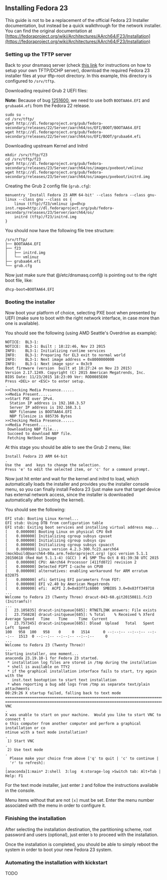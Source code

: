 ## Installing Fedora 23

This guide is not to be a replacement of the official Fedora 23 Installer documentation, but instead be a quick walkthrough for the network installer. You can find the original documentation at [https://fedoraproject.org/wiki/Architectures/AArch64/F23/Installation](https://fedoraproject.org/wiki/Architectures/AArch64/F23/Installation)

### Setting up the TFTP server

Back to your dnsmasq server (check [this link](DHCP-TFTP-Server-UEFI.md) for instructions on how to setup your own TFTP/DCHP server), download the required Fedora 23 installer files at your tftp-root directory. In this example, this directory is configured to `/srv/tftp`.

Downloading required Grub 2 UEFI files:

**Note:** Because of bug [1251600](https://bugzilla.redhat.com/show_bug.cgi?id=1251600), we need to use both `BOOTAA64.EFI` and `grubaa64.efi` from the Fedora 22 release.

```shell
sudo su -
cd /srv/tftp/
wget http://dl.fedoraproject.org/pub/fedora-secondary/releases/22/Server/aarch64/os/EFI/BOOT/BOOTAA64.EFI
wget http://dl.fedoraproject.org/pub/fedora-secondary/releases/22/Server/aarch64/os/EFI/BOOT/grubaa64.efi
```

Downloading upstream Kernel and Initrd

```shell
mkdir /srv/tftp/f23
cd /srv/tftp/f23
wget http://dl.fedoraproject.org/pub/fedora-secondary/releases/23/Server/aarch64/os/images/pxeboot/vmlinuz
wget http://dl.fedoraproject.org/pub/fedora-secondary/releases/23/Server/aarch64/os/images/pxeboot/initrd.img
```

Creating the Grub 2 config file (`grub.cfg`):

```shell
menuentry 'Install Fedora 23 ARM 64-bit' --class fedora --class gnu-linux --class gnu --class os {
    linux (tftp)/f23/vmlinuz ip=dhcp inst.repo=http://dl.fedoraproject.org/pub/fedora-secondary/releases/23/Server/aarch64/os/
    initrd (tftp)/f23/initrd.img
}
```

You should now have the following file tree structure:

```shell
/srv/tftp/
├── BOOTAA64.EFI
├── f23
│   ├── initrd.img
│   └── vmlinuz
├── grubaa64.efi
└── grub.cfg
```

Now just make sure that @/etc/dnsmasq.conf@ is pointing out to the right boot file, like:

```shell
dhcp-boot=BOOTAA64.EFI
```

### Booting the installer

Now boot your platform of choice, selecting PXE boot when presented by UEFI (make sure to boot with the right network interface, in case more than one is available).

You should see the following (using AMD Seattle's Overdrive as example):

```shell
NOTICE:  BL3-1: 
NOTICE:  BL3-1: Built : 18:22:46, Nov 23 2015
INFO:    BL3-1: Initializing runtime services
INFO:    BL3-1: Preparing for EL3 exit to normal world
INFO:    BL3-1: Next image address = 0x8000000000
INFO:    BL3-1: Next image spsr = 0x3c9
Boot firmware (version  built at 18:27:24 on Nov 23 2015)
Version 2.17.1249. Copyright (C) 2015 American Megatrends, Inc.                 
BIOS Date: 11/23/2015 18:23:09 Ver: ROD0085E00                                  
Press <DEL> or <ESC> to enter setup.  
.
>>Checking Media Presence......
>>Media Present......
>>Start PXE over IPv4.
  Station IP address is 192.168.3.57
  Server IP address is 192.168.3.1
  NBP filename is BOOTAA64.EFI
  NBP filesize is 885736 Bytes
>>Checking Media Presence......
>>Media Present......
 Downloading NBP file...
 Succeed to download NBP file.
 Fetching Netboot Image
```

At this stage you should be able to see the Grub 2 menu, like:

```shell
Install Fedora 23 ARM 64-bit
.
Use the  and  keys to change the selection.                       
Press 'e' to edit the selected item, or 'c' for a command prompt.
```

Now just hit enter and wait for the kernel and initrd to load, which automatically loads the installer and provides you the installer console menu, so you can finally install Fedora 23 (just make sure that target device has external network access, since the installer is downloaded automatically after booting the kernel).

You should see the following:

```shell
EFI stub: Booting Linux Kernel...
EFI stub: Using DTB from configuration table
EFI stub: Exiting boot services and installing virtual address map...
[    0.000000] Booting Linux on physical CPU 0x0
[    0.000000] Initializing cgroup subsys cpuset
[    0.000000] Initializing cgroup subsys cpu
[    0.000000] Initializing cgroup subsys cpuacct
[    0.000000] Linux version 4.2.3-300.fc23.aarch64 (mockbuild@aarch64-08a.arm.fedoraproject.org) (gcc version 5.1.1 20150618 (Red Hat 5.1.1-4) (GCC) ) #1 SMP Thu Oct 8 01:39:38 UTC 2015
[    0.000000] CPU: AArch64 Processor [411fd072] revision 2
[    0.000000] Detected PIPT I-cache on CPU0
[    0.000000] alternatives: enabling workaround for ARM erratum 832075
[    0.000000] efi: Getting EFI parameters from FDT:
[    0.000000] EFI v2.40 by American Megatrends
[    0.000000] efi:  ACPI 2.0=0x83ff1c6000  SMBIOS 3.0=0x83ff349718 
...
Welcome to Fedora 23 (Twenty Three) dracut-043-60.git20150811.fc23 (Initramfs)!
...
[   23.105835] dracut-initqueue[685]: RTNETLINK answers: File exists
[   23.756828] dracut-initqueue[685]: % Total    % Received % Xferd  Average Speed   Time    Time     Time  Current
[   23.757345] dracut-initqueue[685]: Dload  Upload   Total   Spent    Left  Speed
100   958  100   958    0     0   1514      0 --:--:-- --:--:-- --:--:--  1513  0 --:--:-- --:--:-- --:--:--     0
...
Welcome to Fedora 23 (Twenty Three)!
...
Starting installer, one moment...
anaconda 23.19.10-1 for Fedora 23 started.
 * installation log files are stored in /tmp during the installation
 * shell is available on TTY2
 * if the graphical installation interface fails to start, try again with the
   inst.text bootoption to start text installation
 * when reporting a bug add logs from /tmp as separate text/plain attachments
00:29:26 X startup failed, falling back to text mode
================================================================================
================================================================================
VNC
.
X was unable to start on your machine.  Would you like to start VNC to connect t
o this computer from another computer and perform a graphical installation or co
ntinue with a text mode installation?
.
 1) Start VNC
.
 2) Use text mode
.
  Please make your choice from above ['q' to quit | 'c' to continue |
  'r' to refresh]: 
.
[anaconda]1:main* 2:shell  3:log  4:storage-log >Switch tab: Alt+Tab | Help: F1 
```

For the text mode installer, just enter `2` and follow the instructions available in the console.

Menu items without that are not `[x]` must be set. Enter the menu number associated with the menu in order to configure it.

### Finishing the installation

After selecting the installation destination, the partitioning scheme, root password and users (optional), just enter `b` to proceed with the installation.

Once the installation is completed, you should be able to simply reboot the system in order to boot your new Fedora 23 system.

### Automating the installation with kickstart

TODO
